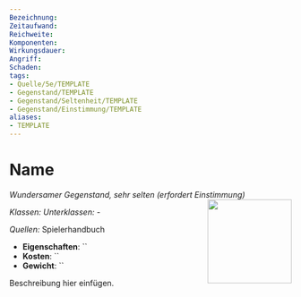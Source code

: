 ```yaml
---
Bezeichnung: 
Zeitaufwand: 
Reichweite: 
Komponenten: 
Wirkungsdauer: 
Angriff: 
Schaden: 
tags:
- Quelle/5e/TEMPLATE
- Gegenstand/TEMPLATE
- Gegenstand/Seltenheit/TEMPLATE
- Gegenstand/Einstimmung/TEMPLATE
aliases:
- TEMPLATE
---
```

# Name
*Wundersamer Gegenstand, sehr selten (erfordert Einstimmung)*  
<img src="Symbolik/Gegenstände.webp" align="right" width="150">

_Klassen:_ 
_Unterklassen:_  -

_Quellen:_ Spielerhandbuch

- **Eigenschaften**: ``
- **Kosten**: ``
- **Gewicht**: ``

Beschreibung hier einfügen.